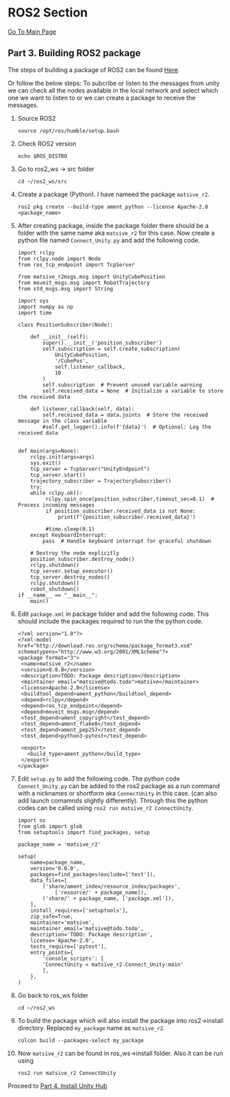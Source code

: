 # ROS2 Section
[Go To Main Page
](https://github.com/matsive/Unity_Robotics_ROS2/blob/main/Documentation/ROS2%20Section/Part%201.%20Installing%20of%20ROS2%20Humble.md)
## Part 3. Building ROS2 package 
The steps of building a package of ROS2 can be found [Here](https://docs.ros.org/en/humble/Tutorials/Beginner-Client-Libraries/Creating-Your-First-ROS2-Package.html).

Or follow the below steps:
To subcribe or listen to the messages from unity we can check all the nodes available in the local network and select which one we want to listen to or we can create a package to receive the messages.
1. Source ROS2
   ```
   source /opt/ros/humble/setup.bash
   ```
2. Check ROS2 version
   ```
   echo $ROS_DISTRO
   ```
3. Go to ros2_ws -> src folder
   ```
   cd ~/ros2_ws/src
   ```
4. Create a package (Python). I have nameed the package `matsive_r2`.
   ```
   ros2 pkg create --build-type ament_python --license Apache-2.0 <package_name>
   ```  
5. After creating package, inside the package folder there should be a folder with the same name aka `matsive_r2` for this case. Now create a python file named `Connect_Unity.py` and add the following code.
   ```
   import rclpy
   from rclpy.node import Node
   from ros_tcp_endpoint import TcpServer

   from matsive_r2msgs.msg import UnityCubePosition
   from moveit_msgs.msg import RobotTrajectory
   from std_msgs.msg import String

   import sys
   import numpy as np
   import time

   class PositionSubscriber(Node):

       def __init__(self):
           super().__init__('position_subscriber')
           self.subscription = self.create_subscription(
               UnityCubePosition,
               '/CubePos',
               self.listener_callback,
               10
           )
           self.subscription  # Prevent unused variable warning
           self.received_data = None  # Initialize a variable to store the received data

       def listener_callback(self, data):
           self.received_data = data.joints  # Store the received message in the class variable
           #self.get_logger().info(f'{data}')  # Optional: Log the received data


   def main(args=None):
       rclpy.init(args=args)
       sys.exit()
       tcp_server = TcpServer("UnityEndpoint")
       tcp_server.start()
       trajectory_subscriber = TrajectorySubscriber()   
       try:
       while rclpy.ok():
            rclpy.spin_once(position_subscriber,timeout_sec=0.1)  # Process incoming messages
            if position_subscriber.received_data is not None:
                print(f'{position_subscriber.received_data}')
   
            #time.sleep(0.1)
       except KeyboardInterrupt:
           pass  # Handle keyboard interrupt for graceful shutdown

       # Destroy the node explicitly
       position_subscriber.destroy_node()
       rclpy.shutdown()
       tcp_server.setup_executor()
       tcp_server.destroy_nodes()
       rclpy.shutdown()
       robot_shutdown()
   if __name__ == "__main__":
       main()
   ```
6. Edit `package.xml` in package folder and add the following code. This should include the packages required to run the the python code.
   ```   
   <?xml version="1.0"?>
   <?xml-model href="http://download.ros.org/schema/package_format3.xsd" schematypens="http://www.w3.org/2001/XMLSchema"?>
   <package format="3">
    <name>matsive_r2</name>
    <version>0.0.0</version>
    <description>TODO: Package description</description>
    <maintainer email="matsive@todo.todo">matsive</maintainer>
    <license>Apache-2.0</license>
    <buildtool_depend>ament_python</buildtool_depend>
    <depend>rclpy</depend>
    <depend>ros_tcp_endpoint</depend>
    <depend>moveit_msgs.msg</depend>
    <test_depend>ament_copyright</test_depend>
    <test_depend>ament_flake8</test_depend>
    <test_depend>ament_pep257</test_depend>
    <test_depend>python3-pytest</test_depend>
 
    <export>
      <build_type>ament_python</build_type>
    </export>
   </package>
   ```
7. Edit `setup.py` to add the following code. The python code `Connect_Unity.py` can be added to the ros2 package as a run command with a nicknames or shortform aka `ConnectUnity` in this case. (can also add launch comamnds slightly differently). Through this the python codes can be called using `ros2 run matsive_r2 ConnectUnity`.
   ```
   import os
   from glob import glob
   from setuptools import find_packages, setup

   package_name = 'matsive_r2'

   setup(
       name=package_name,
       version='0.0.0',
       packages=find_packages(exclude=['test']),
       data_files=[
           ('share/ament_index/resource_index/packages',
               ['resource/' + package_name]),
           ('share/' + package_name, ['package.xml']),
       ],
       install_requires=['setuptools'],
       zip_safe=True,
       maintainer='matsive',
       maintainer_email='matsive@todo.todo',
       description='TODO: Package description',
       license='Apache-2.0',
       tests_require=['pytest'],
       entry_points={
           'console_scripts': [
           'ConnectUnity = matsive_r2.Connect_Unity:main'
           ],
       },
   )
   ```
8. Go back to ros_ws folder
   ```
   cd ~/ros2_ws
   ```
9. To build the package which will also install the package into ros2->install directory. Replaced `my_package` name as `matsive_r2`.
   ```
   colcon build --packages-select my_package
   ```
10. Now `matsive_r2` can be found in ros_ws->install folder. Also it can be run using
    ```
    ros2 run matsive_r2 ConnectUnity
    ```

Proceed to [Part 4. Install Unity Hub](https://github.com/matsive/Unity_Robotics_ROS2/blob/main/Documentation/Unity%20Section/Part%204.%20Install%20Unity%20Hub.md)



